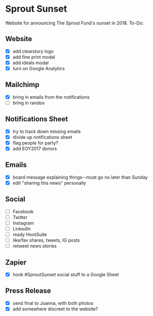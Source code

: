 # Sprout Sunset
Website for announcing The Sprout Fund's sunset in 2018. To-Do:

## Website
- [X] add clearstory logo
- [X] add fine print modal
- [X] add ideals modal
- [X] turn on Google Analytics

## Mailchimp
- [X] bring in emails from the notifications
- [ ] bring in randos

## Notifications Sheet
- [X] try to track down missing emails
- [X] divide up notifications sheet
- [X] flag people for party?
- [X] add EOY2017 donors

## Emails
- [X] board message explaining things--must go no later than Sunday
- [X] edit "sharing this news" personally

## Social
- [ ] Facebook
- [ ] Twitter
- [ ] Instagram
- [ ] LinkedIn
- [ ] ready HootSuite
- [ ] like/fav shares, tweets, IG posts
- [ ] retweet news stories

## Zapier
- [X] hook #SproutSunset social stuff to a Google Sheet

## Press Release 
- [X] send final to Joanna, with both photos
- [X] add somewhere discreet to the website?
